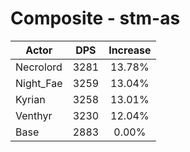 # Composite - stm-as
| Actor | DPS | Increase |
|---|:---:|:---:|
|Necrolord|3281|13.78%|
|Night_Fae|3259|13.04%|
|Kyrian|3258|13.01%|
|Venthyr|3230|12.04%|
|Base|2883|0.00%|
